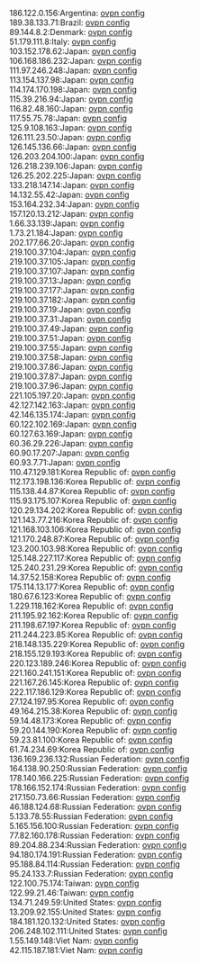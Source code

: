 186.122.0.156:Argentina: [ovpn config](vpn/186_122_0_156.ovpn)  
189.38.133.71:Brazil: [ovpn config](vpn/189_38_133_71.ovpn)  
89.144.8.2:Denmark: [ovpn config](vpn/89_144_8_2.ovpn)  
51.179.111.8:Italy: [ovpn config](vpn/51_179_111_8.ovpn)  
103.152.178.62:Japan: [ovpn config](vpn/103_152_178_62.ovpn)  
106.168.186.232:Japan: [ovpn config](vpn/106_168_186_232.ovpn)  
111.97.246.248:Japan: [ovpn config](vpn/111_97_246_248.ovpn)  
113.154.137.98:Japan: [ovpn config](vpn/113_154_137_98.ovpn)  
114.174.170.198:Japan: [ovpn config](vpn/114_174_170_198.ovpn)  
115.39.216.94:Japan: [ovpn config](vpn/115_39_216_94.ovpn)  
116.82.48.160:Japan: [ovpn config](vpn/116_82_48_160.ovpn)  
117.55.75.78:Japan: [ovpn config](vpn/117_55_75_78.ovpn)  
125.9.108.163:Japan: [ovpn config](vpn/125_9_108_163.ovpn)  
126.111.23.50:Japan: [ovpn config](vpn/126_111_23_50.ovpn)  
126.145.136.66:Japan: [ovpn config](vpn/126_145_136_66.ovpn)  
126.203.204.100:Japan: [ovpn config](vpn/126_203_204_100.ovpn)  
126.218.239.106:Japan: [ovpn config](vpn/126_218_239_106.ovpn)  
126.25.202.225:Japan: [ovpn config](vpn/126_25_202_225.ovpn)  
133.218.147.14:Japan: [ovpn config](vpn/133_218_147_14.ovpn)  
14.132.55.42:Japan: [ovpn config](vpn/14_132_55_42.ovpn)  
153.164.232.34:Japan: [ovpn config](vpn/153_164_232_34.ovpn)  
157.120.13.212:Japan: [ovpn config](vpn/157_120_13_212.ovpn)  
1.66.33.139:Japan: [ovpn config](vpn/1_66_33_139.ovpn)  
1.73.21.184:Japan: [ovpn config](vpn/1_73_21_184.ovpn)  
202.177.66.20:Japan: [ovpn config](vpn/202_177_66_20.ovpn)  
219.100.37.104:Japan: [ovpn config](vpn/219_100_37_104.ovpn)  
219.100.37.105:Japan: [ovpn config](vpn/219_100_37_105.ovpn)  
219.100.37.107:Japan: [ovpn config](vpn/219_100_37_107.ovpn)  
219.100.37.13:Japan: [ovpn config](vpn/219_100_37_13.ovpn)  
219.100.37.177:Japan: [ovpn config](vpn/219_100_37_177.ovpn)  
219.100.37.182:Japan: [ovpn config](vpn/219_100_37_182.ovpn)  
219.100.37.19:Japan: [ovpn config](vpn/219_100_37_19.ovpn)  
219.100.37.31:Japan: [ovpn config](vpn/219_100_37_31.ovpn)  
219.100.37.49:Japan: [ovpn config](vpn/219_100_37_49.ovpn)  
219.100.37.51:Japan: [ovpn config](vpn/219_100_37_51.ovpn)  
219.100.37.55:Japan: [ovpn config](vpn/219_100_37_55.ovpn)  
219.100.37.58:Japan: [ovpn config](vpn/219_100_37_58.ovpn)  
219.100.37.86:Japan: [ovpn config](vpn/219_100_37_86.ovpn)  
219.100.37.87:Japan: [ovpn config](vpn/219_100_37_87.ovpn)  
219.100.37.96:Japan: [ovpn config](vpn/219_100_37_96.ovpn)  
221.105.197.20:Japan: [ovpn config](vpn/221_105_197_20.ovpn)  
42.127.142.163:Japan: [ovpn config](vpn/42_127_142_163.ovpn)  
42.146.135.174:Japan: [ovpn config](vpn/42_146_135_174.ovpn)  
60.122.102.169:Japan: [ovpn config](vpn/60_122_102_169.ovpn)  
60.127.63.169:Japan: [ovpn config](vpn/60_127_63_169.ovpn)  
60.36.29.226:Japan: [ovpn config](vpn/60_36_29_226.ovpn)  
60.90.17.207:Japan: [ovpn config](vpn/60_90_17_207.ovpn)  
60.93.7.71:Japan: [ovpn config](vpn/60_93_7_71.ovpn)  
110.47.129.181:Korea Republic of: [ovpn config](vpn/110_47_129_181.ovpn)  
112.173.198.136:Korea Republic of: [ovpn config](vpn/112_173_198_136.ovpn)  
115.138.44.87:Korea Republic of: [ovpn config](vpn/115_138_44_87.ovpn)  
115.93.175.107:Korea Republic of: [ovpn config](vpn/115_93_175_107.ovpn)  
120.29.134.202:Korea Republic of: [ovpn config](vpn/120_29_134_202.ovpn)  
121.143.77.216:Korea Republic of: [ovpn config](vpn/121_143_77_216.ovpn)  
121.168.103.106:Korea Republic of: [ovpn config](vpn/121_168_103_106.ovpn)  
121.170.248.87:Korea Republic of: [ovpn config](vpn/121_170_248_87.ovpn)  
123.200.103.98:Korea Republic of: [ovpn config](vpn/123_200_103_98.ovpn)  
125.148.227.117:Korea Republic of: [ovpn config](vpn/125_148_227_117.ovpn)  
125.240.231.29:Korea Republic of: [ovpn config](vpn/125_240_231_29.ovpn)  
14.37.52.158:Korea Republic of: [ovpn config](vpn/14_37_52_158.ovpn)  
175.114.13.177:Korea Republic of: [ovpn config](vpn/175_114_13_177.ovpn)  
180.67.6.123:Korea Republic of: [ovpn config](vpn/180_67_6_123.ovpn)  
1.229.118.162:Korea Republic of: [ovpn config](vpn/1_229_118_162.ovpn)  
211.195.92.162:Korea Republic of: [ovpn config](vpn/211_195_92_162.ovpn)  
211.198.67.197:Korea Republic of: [ovpn config](vpn/211_198_67_197.ovpn)  
211.244.223.85:Korea Republic of: [ovpn config](vpn/211_244_223_85.ovpn)  
218.148.135.229:Korea Republic of: [ovpn config](vpn/218_148_135_229.ovpn)  
218.155.129.193:Korea Republic of: [ovpn config](vpn/218_155_129_193.ovpn)  
220.123.189.246:Korea Republic of: [ovpn config](vpn/220_123_189_246.ovpn)  
221.160.241.151:Korea Republic of: [ovpn config](vpn/221_160_241_151.ovpn)  
221.167.26.145:Korea Republic of: [ovpn config](vpn/221_167_26_145.ovpn)  
222.117.186.129:Korea Republic of: [ovpn config](vpn/222_117_186_129.ovpn)  
27.124.197.95:Korea Republic of: [ovpn config](vpn/27_124_197_95.ovpn)  
49.164.215.38:Korea Republic of: [ovpn config](vpn/49_164_215_38.ovpn)  
59.14.48.173:Korea Republic of: [ovpn config](vpn/59_14_48_173.ovpn)  
59.20.144.190:Korea Republic of: [ovpn config](vpn/59_20_144_190.ovpn)  
59.23.81.100:Korea Republic of: [ovpn config](vpn/59_23_81_100.ovpn)  
61.74.234.69:Korea Republic of: [ovpn config](vpn/61_74_234_69.ovpn)  
136.169.236.132:Russian Federation: [ovpn config](vpn/136_169_236_132.ovpn)  
164.138.90.250:Russian Federation: [ovpn config](vpn/164_138_90_250.ovpn)  
178.140.166.225:Russian Federation: [ovpn config](vpn/178_140_166_225.ovpn)  
178.166.152.174:Russian Federation: [ovpn config](vpn/178_166_152_174.ovpn)  
217.150.73.66:Russian Federation: [ovpn config](vpn/217_150_73_66.ovpn)  
46.188.124.68:Russian Federation: [ovpn config](vpn/46_188_124_68.ovpn)  
5.133.78.55:Russian Federation: [ovpn config](vpn/5_133_78_55.ovpn)  
5.165.156.100:Russian Federation: [ovpn config](vpn/5_165_156_100.ovpn)  
77.82.160.178:Russian Federation: [ovpn config](vpn/77_82_160_178.ovpn)  
89.204.88.234:Russian Federation: [ovpn config](vpn/89_204_88_234.ovpn)  
94.180.174.191:Russian Federation: [ovpn config](vpn/94_180_174_191.ovpn)  
95.188.84.114:Russian Federation: [ovpn config](vpn/95_188_84_114.ovpn)  
95.24.133.7:Russian Federation: [ovpn config](vpn/95_24_133_7.ovpn)  
122.100.75.174:Taiwan: [ovpn config](vpn/122_100_75_174.ovpn)  
122.99.21.46:Taiwan: [ovpn config](vpn/122_99_21_46.ovpn)  
134.71.249.59:United States: [ovpn config](vpn/134_71_249_59.ovpn)  
13.209.92.155:United States: [ovpn config](vpn/13_209_92_155.ovpn)  
184.181.120.132:United States: [ovpn config](vpn/184_181_120_132.ovpn)  
206.248.102.111:United States: [ovpn config](vpn/206_248_102_111.ovpn)  
1.55.149.148:Viet Nam: [ovpn config](vpn/1_55_149_148.ovpn)  
42.115.187.181:Viet Nam: [ovpn config](vpn/42_115_187_181.ovpn)  
